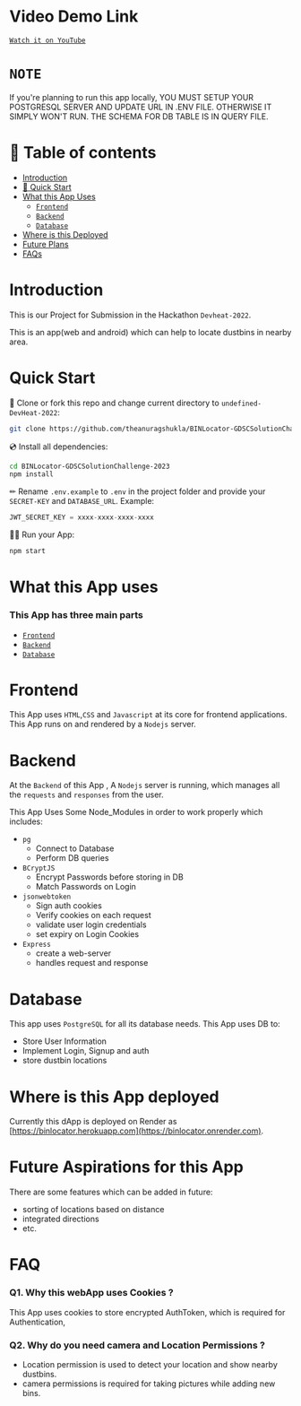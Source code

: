 # Video Demo Link

[`Watch it on YouTube`](https://youtu.be/jnQlGCDws3c)


# `NOTE`
If you're planning to run this app locally, YOU MUST SETUP YOUR POSTGRESQL SERVER AND UPDATE URL IN .ENV FILE. OTHERWISE IT SIMPLY WON'T RUN. THE SCHEMA FOR DB TABLE IS IN QUERY FILE.


# 🧭 Table of contents

- [Introduction](#Introduction)
- [🚀 Quick Start](#Quick-Start)
- [What this App Uses](#What-this-App-uses)
	- [`Frontend`](#Frontend)
	- [`Backend`](#Backend)
	- [`Database`](#Database)
- [Where is this Deployed](#Where-is-this-App-deployed)
- [Future Plans](#Future-Aspirations-for-this-App)
- [FAQs](#FAQ)


# Introduction

This is our Project for Submission in the Hackathon `Devheat-2022`.

This is an app(web and android) which can help to locate dustbins in nearby area.

# Quick Start

📄 Clone or fork this repo and change current directory to `undefined-DevHeat-2022`:

```sh
git clone https://github.com/theanuragshukla/BINLocator-GDSCSolutionChallenge-2023.git
```

💿 Install all dependencies:

```sh
cd BINLocator-GDSCSolutionChallenge-2023
npm install
```

✏ Rename `.env.example` to `.env` in the project folder and provide your `SECRET-KEY` and `DATABASE_URL`. 
Example:

```jsx
JWT_SECRET_KEY = xxxx-xxxx-xxxx-xxxx
```

🚴‍♂️ Run your App:

```sh
npm start
```

# What this App uses

### This App has three main parts 
- [`Frontend`](#Frontend)
- [`Backend`](#Backend)
- [`Database`](#Database)


# Frontend

This App uses `HTML`,`CSS` and `Javascript` at its core for frontend applications.
This App runs on and rendered by  a `Nodejs` server.

# Backend

At the `Backend` of this App , A `Nodejs` server is running, which manages all the `requests` and `responses` from the user. 

This App Uses Some Node_Modules in order to work properly which includes:
- `pg`
  - Connect to Database
  - Perform DB queries
- `BCryptJS`
  - Encrypt Passwords before storing in DB
  - Match Passwords on Login
- `jsonwebtoken`
  - Sign auth cookies
  - Verify cookies on each request
  - validate user login credentials
  - set expiry on Login Cookies
- `Express`
  - create a web-server
  - handles request and response


# Database

This app uses `PostgreSQL` for all its database needs. This App uses DB to:
 
 - Store User Information
 - Implement Login, Signup and auth
 - store dustbin locations

# Where is this App deployed

Currently this dApp is deployed on Render as  [https://binlocator.herokuapp.com](https://binlocator.onrender.com).

# Future Aspirations for this App

There are some features which can be added in future:
 - sorting of locations based on distance
 - integrated directions
 - etc.
 

# FAQ

### Q1. Why this webApp uses Cookies ?

This App uses cookies to store encrypted AuthToken, which is required for Authentication,

### Q2. Why do you need camera and Location Permissions ?

- Location permission is used to detect your location and show nearby dustbins.
- camera permissions is required for taking pictures while adding new bins.

